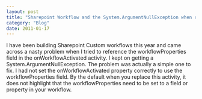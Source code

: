 ```yaml
---
layout: post
title: "Sharepoint Workflow and the System.ArgumentNullException when referenceing the WorkflowProperties"
category: "Blog"
date: 2011-01-17
---
```



I have been building Sharepoint Custom workflows this year and came across a nasty problem when I tried to reference the workflowProperties field in the onWorkflowActivated activity. I kept on getting a System.ArgumentNullException. The problem was actually a simple one to fix. I had not set the onWorkflowActivated property correctly to use the workflowProperties field. By the default when you replace this activity, it does not highlight that the workflowProperties need to be set to a field or property in your workflow.